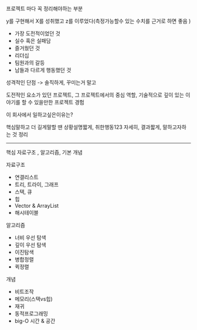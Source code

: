 프로젝트 마다 꼭 정리해야하는 부분 

y를 구현해서 X를 성취했고 z를 이루었다(측정가능할수 있는 수치를 근거로 하면 좋음 )

- 가장 도전적이었던 것
- 실수 혹은 실패담
- 즐거웠던 것
- 리더십
- 팀원과의 갈등
- 남들과 다르게 행동했던 것

성격적인 단점 -> 솔직하게, 꾸미는거 말고



도전적인 요소가 있던 프로젝트, 그 프로젝트에서의 중심 역할, 기술적으로 깊이 있는 이야기를 할 수 있을만한 프로젝트 경험

이 회사에서 일하고싶은이유는?

핵심말하고 더 길게말할 땐 상황설명짧게, 취한행동123 자세히, 결과짧게, 말하고자하는 것 정리

---

핵심 자료구조 , 알고리즘, 기본 개념



자료구조

- 연결리스트 
- 트리, 트라이, 그래프
- 스택, 큐
- 힙
- Vector & ArrayList
- 해시테이블

알고리즘

- 너비 우선 탐색
- 깊이 우선 탐색
- 이진탐색
- 병합정렬
- 퀵정렬

개념

- 비트조작
- 메모리(스택vs힙)
- 재귀
- 동적프로그래밍
- big-O 시간 & 공간 